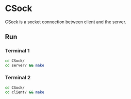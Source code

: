 # CSock

CSock is a socket connection between client and the server.

## Run
### Terminal 1
```bash
cd CSock/
cd server/ && make
```

### Terminal 2
```bash
cd CSock/
cd client/ && make
```
